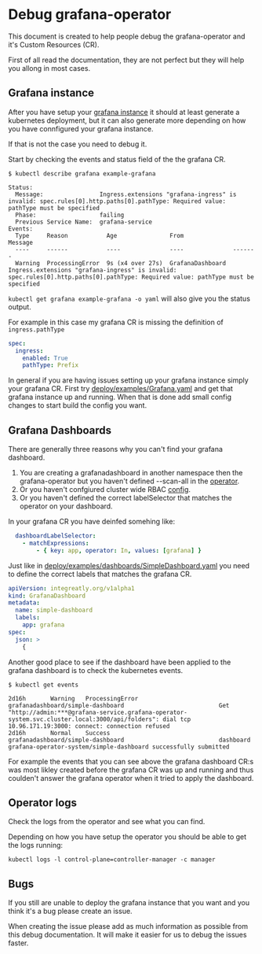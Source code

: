# Debug grafana-operator

This document is created to help people debug the grafana-operator and it's Custom Resources (CR).

First of all read the documentation, they are not perfect but they will help you allong in most cases.

## Grafana instance

After you have setup your [grafana instance](deploy_grafana.md) it should at least generate a kubernetes deployment, but it can also generate more depending on how you have connfigured your grafana instance.

If that is not the case you need to debug it.

Start by checking the events and status field of the the grafana CR.

```shell
$ kubectl describe grafana example-grafana

Status:
  Message:                Ingress.extensions "grafana-ingress" is invalid: spec.rules[0].http.paths[0].pathType: Required value: pathType must be specified
  Phase:                  failing
  Previous Service Name:  grafana-service
Events:
  Type     Reason           Age               From              Message
  ----     ------           ----              ----              -------
  Warning  ProcessingError  9s (x4 over 27s)  GrafanaDashboard  Ingress.extensions "grafana-ingress" is invalid: spec.rules[0].http.paths[0].pathType: Required value: pathType must be specified
```

`kubectl get grafana example-grafana -o yaml` will also give you the status output.

For example in this case my grafana CR is missing the definition of `ingress.pathType`

```.yaml
spec:
  ingress:
    enabled: True
    pathType: Prefix
```

In general if you are having issues setting up your grafana instance simply your grafana CR.
First try [deploy/examples/Grafana.yaml](../deploy/examples/Grafana.yaml) and get that
grafana instance up and running.
When that is done add small config changes to start build the config you want.

## Grafana Dashboards

There are generally three reasons why you can't find your grafana dashboard.

1. You are creating a grafanadashboard in another namespace then the grafana-operator
  but you haven't defined --scan-all in the [operator](deploy_grafana.md).
2. Or you haven't confgiured cluster wide RBAC [config](../deploy/cluster_roles/README.md).
3. Or you haven't defined the correct labelSelector that matches the operator on your dashboard.

In your grafana CR you have deinfed somehing like:

```.yaml
  dashboardLabelSelector:
    - matchExpressions:
        - { key: app, operator: In, values: [grafana] }
```

Just like in [deploy/examples/dashboards/SimpleDashboard.yaml](../deploy/examples/dashboards/SimpleDashboard.yaml)
you need to define the correct labels that matches the grafana CR.

```.yaml
apiVersion: integreatly.org/v1alpha1
kind: GrafanaDashboard
metadata:
  name: simple-dashboard
  labels:
    app: grafana
spec:
  json: >
    {
```

Another good place to see if the dashboard have been applied to the grafana dashboard
is to check the kubernetes events.

``` shell
$ kubectl get events

2d16h       Warning   ProcessingError                grafanadashboard/simple-dashboard                           Get "http://admin:***@grafana-service.grafana-operator-system.svc.cluster.local:3000/api/folders": dial tcp 10.96.171.19:3000: connect: connection refused
2d16h       Normal    Success                        grafanadashboard/simple-dashboard                           dashboard grafana-operator-system/simple-dashboard successfully submitted
```

For example the events that you can see above the grafana dashboard CR:s was most likley created before
the grafana CR was up and running and thus coulden't answer the grafana operator when it tried
to apply the dashboard.

## Operator logs

Check the logs from the operator and see what you can find.

Depending on how you have setup the operator you should be able to get the logs running:

```shell
kubectl logs -l control-plane=controller-manager -c manager
```

## Bugs

If you still are unable to deploy the grafana instance that you want and you think it's a bug please create an issue.

When creating the issue please add as much information as possible from this debug documentation.
It will make it easier for us to debug the issues faster.
